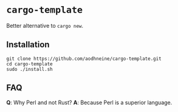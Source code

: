 # `cargo-template`

Better alternative to `cargo new`.

## Installation

```
git clone https://github.com/aodhneine/cargo-template.git
cd cargo-template
sudo ./install.sh
```

## FAQ

**Q**: Why Perl and not Rust?
**A**: Because Perl is a superior language.
